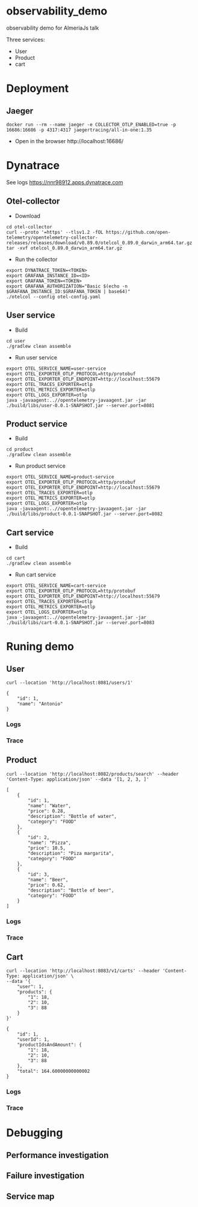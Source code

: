# observability_demo
observability demo for AlmeriaJs talk

Three services:
- User
- Product
- cart


# Deployment

## Jaeger

```
docker run --rm --name jaeger -e COLLECTOR_OTLP_ENABLED=true -p 16686:16686 -p 4317:4317 jaegertracing/all-in-one:1.35
```
- Open in the browser
http://localhost:16686/

# Dynatrace

See logs https://nnr98912.apps.dynatrace.com

## Otel-collector

- Download
```
cd otel-collector
curl --proto '=https' --tlsv1.2 -fOL https://github.com/open-telemetry/opentelemetry-collector-releases/releases/download/v0.89.0/otelcol_0.89.0_darwin_arm64.tar.gz
tar -xvf otelcol_0.89.0_darwin_arm64.tar.gz
```

- Run the collector
```
export DYNATRACE_TOKEN=<TOKEN>
export GRAFANA_INSTANCE_ID=<ID>
export GRAFANA_TOKEN=<TOKEN>
export GRAFANA_AUTHORIZATION="Basic $(echo -n $GRAFANA_INSTANCE_ID:$GRAFANA_TOKEN | base64)"
./otelcol --config otel-config.yaml
```

## User service
- Build
```
cd user
./gradlew clean assemble
```

- Run user service
```
export OTEL_SERVICE_NAME=user-service
export OTEL_EXPORTER_OTLP_PROTOCOL=http/protobuf
export OTEL_EXPORTER_OTLP_ENDPOINT=http://localhost:55679
export OTEL_TRACES_EXPORTER=otlp
export OTEL_METRICS_EXPORTER=otlp
export OTEL_LOGS_EXPORTER=otlp
java -javaagent:..//opentelemetry-javaagent.jar -jar ./build/libs/user-0.0.1-SNAPSHOT.jar --server.port=8081
```

## Product service
- Build
```
cd product
./gradlew clean assemble
```

- Run product service
```
export OTEL_SERVICE_NAME=product-service
export OTEL_EXPORTER_OTLP_PROTOCOL=http/protobuf
export OTEL_EXPORTER_OTLP_ENDPOINT=http://localhost:55679
export OTEL_TRACES_EXPORTER=otlp
export OTEL_METRICS_EXPORTER=otlp
export OTEL_LOGS_EXPORTER=otlp
java -javaagent:..//opentelemetry-javaagent.jar -jar ./build/libs/product-0.0.1-SNAPSHOT.jar --server.port=8082
```

## Cart service
- Build
```
cd cart
./gradlew clean assemble
```

- Run cart service
```
export OTEL_SERVICE_NAME=cart-service
export OTEL_EXPORTER_OTLP_PROTOCOL=http/protobuf
export OTEL_EXPORTER_OTLP_ENDPOINT=http://localhost:55679
export OTEL_TRACES_EXPORTER=otlp
export OTEL_METRICS_EXPORTER=otlp
export OTEL_LOGS_EXPORTER=otlp
java -javaagent:..//opentelemetry-javaagent.jar -jar ./build/libs/cart-0.0.1-SNAPSHOT.jar --server.port=8083
```

# Runing demo

## User

```
curl --location 'http://localhost:8081/users/1'
```
```
{
    "id": 1,
    "name": "Antonio"
}
```

### Logs

### Trace

## Product

```
curl --location 'http://localhost:8082/products/search' --header 'Content-Type: application/json' --data '[1, 2, 3, ]'
```
```
[
    {
        "id": 1,
        "name": "Water",
        "price": 0.28,
        "description": "Bottle of water",
        "category": "FOOD"
    },
    {
        "id": 2,
        "name": "Pizza",
        "price": 10.5,
        "description": "Piza margarita",
        "category": "FOOD"
    },
    {
        "id": 3,
        "name": "Beer",
        "price": 0.62,
        "description": "Bottle of beer",
        "category": "FOOD"
    }
]
```

### Logs

### Trace

## Cart


```
curl --location 'http://localhost:8083/v1/carts' --header 'Content-Type: application/json' \
--data '{
    "user": 1,
    "products": {
        "1": 18,
        "2": 10,
        "3": 88
    }
}'

```

```
{
    "id": 1,
    "userId": 1,
    "productIdsAndAmount": {
        "1": 18,
        "2": 10,
        "3": 88
    },
    "total": 164.60000000000002
}
```


### Logs

### Trace


# Debugging

## Performance investigation

## Failure investigation

## Service map